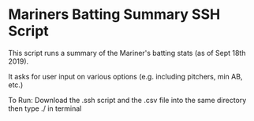 # Mariners Batting Summary SSH Script

This script runs a summary of the Mariner's batting stats (as of Sept 18th 2019).


It asks for user input on various options (e.g. including pitchers, min AB, etc.)


To Run:
Download the .ssh script and the .csv file into the same directory then type ./ in terminal
